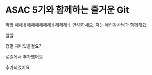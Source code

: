 # ASAC 5기와 함께하는 즐거운 Git
하핫 헤헤ㅔ헤헤헤헤헤헤ㅔ헤헤헤ㅔ
안녕하세요. 저는 애런강사님과  함께해요.

깔깔

정말 재미있을걸요?


로컬에서 추가했어요

추가되었어요

